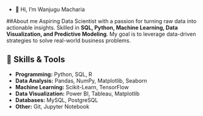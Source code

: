 - 👋 Hi, I’m Wanjugu Macharia

##About me
Aspiring Data Scientist with a passion for turning raw data into actionable insights. Skilled in **SQL, Python, Machine Learning, Data Visualization, and Predictive Modeling**. My goal is to leverage data-driven strategies to solve real-world business problems.

## 🔧 Skills & Tools
- **Programming:** Python, SQL, R
- **Data Analysis:** Pandas, NumPy, Matplotlib, Seaborn
- **Machine Learning:** Scikit-Learn, TensorFlow
- **Data Visualization:** Power BI, Tableau, Matplotlib
- **Databases:** MySQL, PostgreSQL
- **Other:** Git, Jupyter Notebook

<!---
DataNinjaBrain/DataNinjaBrain is a ✨ special ✨ repository because its `README.md` (this file) appears on your GitHub profile.
You can click the Preview link to take a look at your changes.
--->
